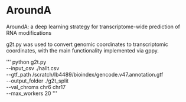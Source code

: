 # AroundA
AroundA: a deep learning strategy for transcriptome-wide prediction of RNA modifications

g2t.py was used to convert genomic coordinates to transcriptomic coordinates, with the main functionality implemented via gppy.

'''
python g2t.py \
  --input_csv ./hallt.csv \
  --gtf_path /scratch/lb4489/bioindex/gencode.v47.annotation.gtf \
  --output_folder ./g2t_split \
  --val_chroms chr6 chr17 \
  --max_workers 20
'''
